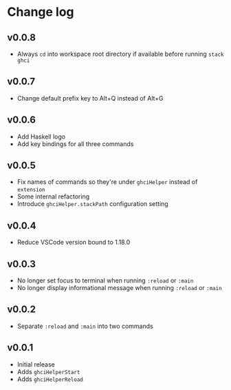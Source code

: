 # Change log

## v0.0.8

* Always `cd` into workspace root directory if available before running `stack ghci`

## v0.0.7

* Change default prefix key to Alt+Q instead of Alt+G

## v0.0.6

* Add Haskell logo
* Add key bindings for all three commands

## v0.0.5

* Fix names of commands so they're under `ghciHelper` instead of `extension`
* Some internal refactoring
* Introduce `ghciHelper.stackPath` configuration setting

## v0.0.4

* Reduce VSCode version bound to 1.18.0

## v0.0.3

* No longer set focus to terminal when running `:reload` or `:main`
* No longer display informational message when running `:reload` or `:main`

## v0.0.2

* Separate `:reload` and `:main` into two commands

## v0.0.1

* Initial release
* Adds `ghciHelperStart`
* Adds `ghciHelperReload`
